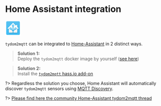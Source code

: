 # Home Assistant integration

![logo](hass.png)

`tydom2mqtt` can be integrated to [Home-Assistant](https://www.home-assistant.io/) in 2 distinct ways.

> **Solution 1:** \
Deploy the `tydom2mqtt` docker image by yourself ([see here](../introduction/))

> **Solution 2:** \
Install the [`tydom2mqtt` hass.io add-on](https://github.com/fmartinou/hassio-addons/tree/main/tydom2mqtt)

?> Regardless the solution you choose, Home Assistant will automatically discover `tydom2mqtt` sensors using [MQTT Discovery](https://www.home-assistant.io/docs/mqtt/discovery/).

?> [Please find here the community Home-Assistant tydom2mqtt thread](https://community.home-assistant.io/t/tydom2mqtt-delta-dore-custom-component-wip/151333)
